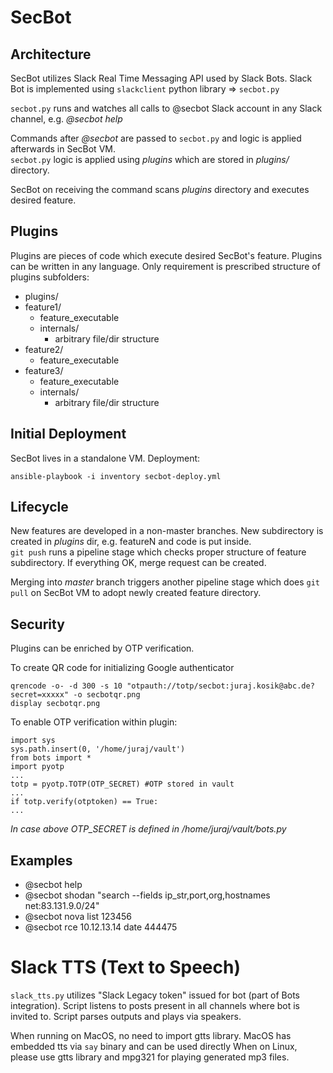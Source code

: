 # SecBot

## Architecture
SecBot utilizes Slack Real Time Messaging API used by Slack Bots. Slack Bot is implemented using ```slackclient``` python library => ```secbot.py```  
  
```secbot.py``` runs and watches all calls to @secbot Slack account in any Slack channel, e.g. *@secbot help*  

Commands after *@secbot* are passed to ```secbot.py``` and logic is applied afterwards in SecBot VM.  
```secbot.py``` logic is applied using *plugins* which are stored in *plugins/* directory.
  
SecBot on receiving the command scans *plugins* directory and executes desired feature.


## Plugins
Plugins are pieces of code which execute desired SecBot's feature. Plugins can be written in any language. Only requirement is prescribed structure of plugins subfolders:
* plugins/
 * feature1/
     * feature_executable
     * internals/
         * arbitrary file/dir structure
 * feature2/
     * feature_executable
 * feature3/
     * feature_executable
     * internals/
         * arbitrary file/dir structure

## Initial Deployment
SecBot lives in a standalone VM. Deployment:  
```
ansible-playbook -i inventory secbot-deploy.yml
```

## Lifecycle
New features are developed in a non-master branches. New subdirectory is created in *plugins* dir, e.g. featureN and code is put inside.  
```git push``` runs a pipeline stage which checks proper structure of feature subdirectory. If everything OK, merge request can be created.
  
Merging into *master* branch triggers another pipeline stage which does ```git pull``` on SecBot VM to adopt newly created feature directory.

## Security
Plugins can be enriched by OTP verification.  
  
To create QR code for initializing Google authenticator

```
qrencode -o- -d 300 -s 10 "otpauth://totp/secbot:juraj.kosik@abc.de?secret=xxxxx" -o secbotqr.png
display secbotqr.png
```
  
To enable OTP verification within plugin:

```
import sys
sys.path.insert(0, '/home/juraj/vault')
from bots import *
import pyotp
...
totp = pyotp.TOTP(OTP_SECRET) #OTP stored in vault
...
if totp.verify(otptoken) == True:
...
```
*In case above OTP_SECRET is defined in /home/juraj/vault/bots.py*

## Examples
* @secbot help
* @secbot shodan "search --fields ip_str,port,org,hostnames net:83.131.9.0/24"
* @secbot nova list 123456
* @secbot rce 10.12.13.14 date 444475

# Slack TTS (Text to Speech)
`slack_tts.py` utilizes "Slack Legacy token" issued for bot (part of Bots integration). Script listens to posts present in all channels where bot is invited to. Script parses outputs and plays via speakers.  

When running on MacOS, no need to import gtts library. MacOS has embedded tts via `say` binary and can be used directly
When on Linux, please use gtts library and mpg321 for playing generated mp3 files.






